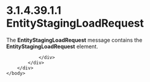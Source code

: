 <html dir="LTR" xmlns:mshelp="http://msdn.microsoft.com/mshelp" xmlns:ddue="http://ddue.schemas.microsoft.com/authoring/2003/5" xmlns:xlink="http://www.w3.org/1999/xlink" xmlns:tool="http://www.microsoft.com/tooltip">
    <head>
        <meta http-equiv="Content-Type" content="text/html; CHARSET=utf-8"></meta>
        <meta name="save" content="history"></meta>
        <title>3.1.4.39.1.1 EntityStagingLoadRequest</title>
        <xml>
            <mshelp:toctitle title="3.1.4.39.1.1 EntityStagingLoadRequest"></mshelp:toctitle>
            <mshelp:rltitle title="[MS-SSMDSWS-15]: EntityStagingLoadRequest"></mshelp:rltitle>
            <mshelp:keyword index="A" term="5f5166b7-dde1-459d-b201-c74f45d4b221"></mshelp:keyword>
            <mshelp:attr name="DCSext.ContentType" value="open specification"></mshelp:attr>
            <mshelp:attr name="AssetID" value="5f5166b7-dde1-459d-b201-c74f45d4b221"></mshelp:attr>
            <mshelp:attr name="TopicType" value="kbRef"></mshelp:attr>
            <mshelp:attr name="DCSext.Title" value="[MS-SSMDSWS-15]: EntityStagingLoadRequest" />
        </xml>
    </head>
    <body>
        <div id="header">
            <h1 class="heading">3.1.4.39.1.1 EntityStagingLoadRequest</h1>
        </div>
        <div id="mainSection">
            <div id="mainBody">
                <div id="allHistory" class="saveHistory"></div>
                <div id="sectionSection0" class="section" name="collapseableSection">
                    

<p>The <b>EntityStagingLoadRequest</b> message contains the <b>EntityStagingLoadRequest</b>
element.</p>


                </div>
            </div>
        </div>
    </body>
</html>
